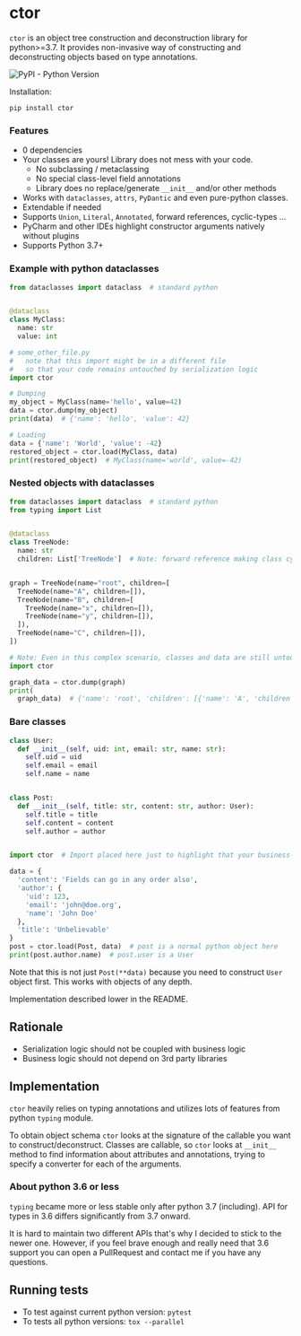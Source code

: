 # ctor

`ctor` is an object tree construction and deconstruction library for python>=3.7.
It provides non-invasive way of constructing and deconstructing objects based on type annotations.

![PyPI - Python Version](https://img.shields.io/pypi/pyversions/ctor)

Installation:
```shell
pip install ctor
```

### Features
* 0 dependencies
* Your classes are yours! Library does not mess with your code.
  * No subclassing / metaclassing
  * No special class-level field annotations
  * Library does no replace/generate  `__init__` and/or other methods
* Works with `dataclasses`, `attrs`, `PyDantic` and even pure-python classes.
* Extendable if needed
* Supports `Union`, `Literal`, `Annotated`, forward references, cyclic-types ...
* PyCharm and other IDEs highlight constructor arguments natively without plugins
* Supports Python 3.7+


### Example with python dataclasses

```python
from dataclasses import dataclass  # standard python


@dataclass
class MyClass:
  name: str
  value: int

# some_other_file.py
#   note that this import might be in a different file 
#   so that your code remains untouched by serialization logic  
import ctor

# Dumping
my_object = MyClass(name='hello', value=42)
data = ctor.dump(my_object)
print(data)  # {'name': 'hello', 'value': 42}

# Loading
data = {'name': 'World', 'value': -42}
restored_object = ctor.load(MyClass, data)
print(restored_object)  # MyClass(name='world', value=-42)
```

### Nested objects with dataclasses

```python
from dataclasses import dataclass  # standard python
from typing import List


@dataclass
class TreeNode:
  name: str
  children: List['TreeNode']  # Note: forward reference making class cyclic


graph = TreeNode(name="root", children=[
  TreeNode(name="A", children=[]),
  TreeNode(name="B", children=[
    TreeNode(name="x", children=[]),
    TreeNode(name="y", children=[]),
  ]),
  TreeNode(name="C", children=[]),
])

# Note: Even in this complex scenario, classes and data are still untouched by the library code.
import ctor

graph_data = ctor.dump(graph)
print(
  graph_data)  # {'name': 'root', 'children': [{'name': 'A', 'children': []}, {'name': 'B', 'children': [{'name': 'x', 'children': []}, {'name': 'y', 'children': []}]}, {'name': 'C', 'children': []}]}
```

### Bare classes

```python
class User:
  def __init__(self, uid: int, email: str, name: str):
    self.uid = uid
    self.email = email
    self.name = name


class Post:
  def __init__(self, title: str, content: str, author: User):
    self.title = title
    self.content = content
    self.author = author


import ctor  # Import placed here just to highlight that your business-level code still does not require serialization library

data = {
  'content': 'Fields can go in any order also',
  'author': {
    'uid': 123,
    'email': 'john@doe.org',
    'name': 'John Doe'
  },
  'title': 'Unbelievable'
}
post = ctor.load(Post, data)  # post is a normal python object here
print(post.author.name)  # post.user is a User
```

Note that this is not just `Post(**data)` because you need to construct `User` object first.
This works with objects of any depth.

Implementation described lower in the README. 

## Rationale

* Serialization logic should not be coupled with business logic
* Business logic should not depend on 3rd party libraries

## Implementation

`ctor` heavily relies on typing annotations and utilizes lots of features from python `typing` module. 

To obtain object schema `ctor` looks at the signature of the callable you want to construct/deconstruct. 
Classes are callable, so `ctor` looks at `__init__` method to find information about attributes and annotations, trying to specify a converter for each of the arguments. 

### About python 3.6 or less
`typing` became more or less stable only after python 3.7 (including). 
API for types in 3.6 differs significantly from 3.7 onward. 

It is hard to maintain two different APIs that's why I decided to stick to the newer one.
However, if you feel brave enough and really need that 3.6 support you can open a PullRequest and contact me if you have any questions.   

## Running tests

* To test against current python version: `pytest`
* To tests all python versions: `tox --parallel`
